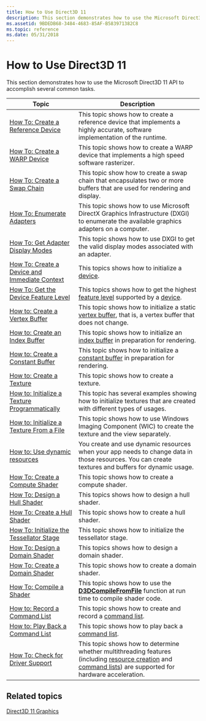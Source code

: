 ```yaml
---
title: How to Use Direct3D 11
description: This section demonstrates how to use the Microsoft Direct3D 11 API to accomplish several common tasks.
ms.assetid: 9BDEDB68-3484-4683-85AF-B583971382C8
ms.topic: reference
ms.date: 05/31/2018
---
```


# How to Use Direct3D 11

This section demonstrates how to use the Microsoft Direct3D 11 API to accomplish several common tasks.



| Topic                                                                                                                         | Description                                                                                                                                                                                                                                                                                |
|-------------------------------------------------------------------------------------------------------------------------------|--------------------------------------------------------------------------------------------------------------------------------------------------------------------------------------------------------------------------------------------------------------------------------------------|
| [How To: Create a Reference Device](overviews-direct3d-11-devices-create-ref.md)<br/>                                  | This topic shows how to create a reference device that implements a highly accurate, software implementation of the runtime.<br/>                                                                                                                                                    |
| [How To: Create a WARP Device](overviews-direct3d-11-devices-create-warp.md)<br/>                                      | This topic shows how to create a WARP device that implements a high speed software rasterizer.<br/>                                                                                                                                                                                  |
| [How To: Create a Swap Chain](overviews-direct3d-11-devices-create-swap-chain.md)<br/>                                 | This topic show how to create a swap chain that encapsulates two or more buffers that are used for rendering and display. <br/>                                                                                                                                                      |
| [How To: Enumerate Adapters](overviews-direct3d-11-devices-enum.md)<br/>                                               | This topic shows how to use Microsoft DirectX Graphics Infrastructure (DXGI) to enumerate the available graphics adapters on a computer.<br/>                                                                                                                                        |
| [How To: Get Adapter Display Modes](overviews-direct3d-11-devices-get-adapter-info.md)<br/>                            | This topic shows how to use DXGI to get the valid display modes associated with an adapter.<br/>                                                                                                                                                                                     |
| [How To: Create a Device and Immediate Context](overviews-direct3d-11-devices-initialize.md)<br/>                      | This topics shows how to initialize a [device](overviews-direct3d-11-devices-intro.md).<br/>                                                                                                                                                                                        |
| [How To: Get the Device Feature Level](overviews-direct3d-11-devices-downlevel-get.md)<br/>                            | This topics shows how to get the highest [feature level](overviews-direct3d-11-devices-downlevel-intro.md) supported by a [device](overviews-direct3d-11-devices-intro.md).<br/>                                                                                                   |
| [How to: Create a Vertex Buffer](overviews-direct3d-11-resources-buffers-vertex-how-to.md)<br/>                        | This topic shows how to initialize a static [vertex buffer](overviews-direct3d-11-resources-buffers-intro.md), that is, a vertex buffer that does not change.<br/>                                                                                                                  |
| [How to: Create an Index Buffer](overviews-direct3d-11-resources-buffers-index-how-to.md)<br/>                         | This topic shows how to initialize an [index buffer](overviews-direct3d-11-resources-buffers-intro.md) in preparation for rendering.<br/>                                                                                                                                           |
| [How to: Create a Constant Buffer](overviews-direct3d-11-resources-buffers-constant-how-to.md)<br/>                    | This topic shows how to initialize a [constant buffer](overviews-direct3d-11-resources-buffers-intro.md) in preparation for rendering.<br/>                                                                                                                                         |
| [How to: Create a Texture](overviews-direct3d-11-resources-textures-create.md)<br/>                                    | This topic shows how to create a texture.<br/>                                                                                                                                                                                                                                       |
| [How to: Initialize a Texture Programmatically](overviews-direct3d-11-resources-textures-how-to-fill-manually.md)<br/> | This topic has several examples showing how to initialize textures that are created with different types of usages.<br/>                                                                                                                                                             |
| [How to: Initialize a Texture From a File](overviews-direct3d-11-resources-textures-how-to.md)<br/>                    | This topic shows how to use Windows Imaging Component (WIC) to create the texture and the view separately.<br/>                                                                                                                                                                      |
| [How to: Use dynamic resources](how-to--use-dynamic-resources.md)<br/>                                                 | You create and use dynamic resources when your app needs to change data in those resources. You can create textures and buffers for dynamic usage.<br/>                                                                                                                              |
| [How To: Create a Compute Shader](direct3d-11-advanced-stages-compute-create.md)<br/>                                  | This topic shows how to create a compute shader.<br/>                                                                                                                                                                                                                                |
| [How To: Design a Hull Shader](direct3d-11-advanced-stages-hull-shader-design.md)<br/>                                 | This topics shows how to design a hull shader.<br/>                                                                                                                                                                                                                                  |
| [How To: Create a Hull Shader](direct3d-11-advanced-stages-hull-shader-create.md)<br/>                                 | This topic shows how to create a hull shader.<br/>                                                                                                                                                                                                                                   |
| [How To: Initialize the Tessellator Stage](direct3d-11-advanced-stages-tessellator-initialize.md)<br/>                 | This topic shows how to initialize the tessellator stage.<br/>                                                                                                                                                                                                                       |
| [How To: Design a Domain Shader](direct3d-11-advanced-stages-domain-shader-design.md)<br/>                             | This topics shows how to design a domain shader.<br/>                                                                                                                                                                                                                                |
| [How To: Create a Domain Shader](direct3d-11-advanced-stages-domain-shader-create.md)<br/>                             | This topic shows how to create a domain shader.<br/>                                                                                                                                                                                                                                 |
| [How To: Compile a Shader](how-to--compile-a-shader.md)<br/>                                                           | This topic shows how to use the [**D3DCompileFromFile**](/windows/desktop/direct3dhlsl/d3dcompilefromfile) function at run time to compile shader code.<br/>                                                                                                                                          |
| [How to: Record a Command List](overviews-direct3d-11-render-multi-thread-command-list-record.md)<br/>                 | This topic shows how to create and record a [command list](overviews-direct3d-11-render-multi-thread-command-list.md).<br/>                                                                                                                                                         |
| [How to: Play Back a Command List](overviews-direct3d-11-render-multi-thread-command-list-play.md)<br/>                | This topic shows how to play back a [command list](overviews-direct3d-11-render-multi-thread-command-list.md).<br/>                                                                                                                                                                 |
| [How To: Check for Driver Support](overviews-direct3d-11-render-multi-thread-support.md)<br/>                          | This topic shows how to determine whether multithreading features (including [resource creation](overviews-direct3d-11-render-multi-thread-intro.md) and [command lists](overviews-direct3d-11-render-multi-thread-command-list.md)) are supported for hardware acceleration.<br/> |



 

## Related topics

<dl> <dt>

[Direct3D 11 Graphics](atoc-dx-graphics-direct3d-11.md)
</dt> </dl>

 

